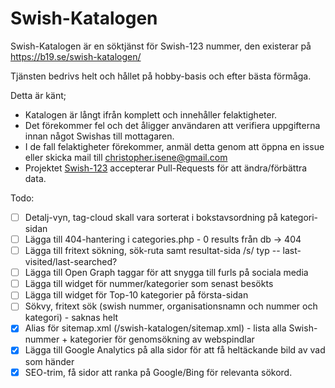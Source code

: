 # Swish-Katalogen

Swish-Katalogen är en söktjänst för Swish-123 nummer, den existerar på https://b19.se/swish-katalogen/



Tjänsten bedrivs helt och hållet på hobby-basis och efter bästa förmåga.



Detta är känt;

* Katalogen är långt ifrån komplett och innehåller felaktigheter.
* Det förekommer fel och det åligger användaren att verifiera uppgifterna innan något Swishas till mottagaren.
* I de fall felaktigheter förekommer, anmäl detta genom att öppna en issue eller skicka mail till christopher.isene@gmail.com
* Projektet [Swish-123](https://github.com/cisene/swish-123) accepterar Pull-Requests för att ändra/förbättra data.


Todo:

* [ ] Detalj-vyn, tag-cloud skall vara sorterat i bokstavsordning på kategori-sidan
* [ ] Lägga till 404-hantering i categories.php - 0 results från db -> 404
* [ ] Lägga till fritext sökning, sök-ruta samt resultat-sida /s/<terms> typ -- last-visited/last-searched?
* [ ] Lägga till Open Graph taggar för att snygga till furls på sociala media
* [ ] Lägga till widget för nummer/kategorier som senast besökts
* [ ] Lägga till widget för Top-10 kategorier på första-sidan
* [ ] Sökvy, fritext sök (swish nummer, organisationsnamn och nummer och kategori) - saknas helt
* [X] Alias för sitemap.xml (/swish-katalogen/sitemap.xml) - lista alla Swish-nummer + kategorier för genomsökning av webspindlar
* [X] Lägga till Google Analytics på alla sidor för att få heltäckande bild av vad som händer
* [X] SEO-trim, få sidor att ranka på Google/Bing för relevanta sökord. 